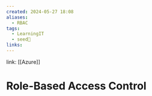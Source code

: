 ```yaml
---
created: 2024-05-27 18:08
aliases:
  - RBAC
tags:
  - LearningIT
  - seed🌱
links:
---
```


link: [[Azure]]

# Role-Based Access Control

